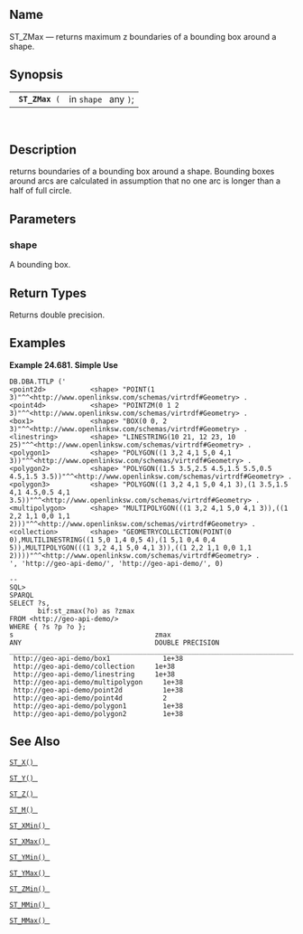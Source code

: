 <div id="fn_st_zmax" class="refentry">

<div class="titlepage">

</div>

<div class="refnamediv">

## Name

ST_ZMax — returns maximum z boundaries of a bounding box around a shape.

</div>

<div class="refsynopsisdiv">

## Synopsis

<div id="fsyn_st_zmax" class="funcsynopsis">

|                      |                      |
|----------------------|----------------------|
| ` `**`ST_ZMax`**` (` | in `shape ` any `)`; |

<div class="funcprototype-spacer">

 

</div>

</div>

</div>

<div id="desc_st_zmax" class="refsect1">

## Description

returns boundaries of a bounding box around a shape. Bounding boxes
around arcs are calculated in assumption that no one arc is longer than
a half of full circle.

</div>

<div id="params_st_zmax" class="refsect1">

## Parameters

<div id="id132550" class="refsect2">

### shape

A bounding box.

</div>

</div>

<div id="ret_st_zmax" class="refsect1">

## Return Types

Returns double precision.

</div>

<div id="examples_st_zmax" class="refsect1">

## Examples

<div id="ex_st_zmax" class="example">

**Example 24.681. Simple Use**

<div class="example-contents">

``` screen
DB.DBA.TTLP ('
<point2d>           <shape> "POINT(1 3)"^^<http://www.openlinksw.com/schemas/virtrdf#Geometry> .
<point4d>           <shape> "POINTZM(0 1 2 3)"^^<http://www.openlinksw.com/schemas/virtrdf#Geometry> .
<box1>              <shape> "BOX(0 0, 2 3)"^^<http://www.openlinksw.com/schemas/virtrdf#Geometry> .
<linestring>        <shape> "LINESTRING(10 21, 12 23, 10 25)"^^<http://www.openlinksw.com/schemas/virtrdf#Geometry> .
<polygon1>          <shape> "POLYGON((1 3,2 4,1 5,0 4,1 3))"^^<http://www.openlinksw.com/schemas/virtrdf#Geometry> .
<polygon2>          <shape> "POLYGON((1.5 3.5,2.5 4.5,1.5 5.5,0.5 4.5,1.5 3.5))"^^<http://www.openlinksw.com/schemas/virtrdf#Geometry> .
<polygon3>          <shape> "POLYGON((1 3,2 4,1 5,0 4,1 3),(1 3.5,1.5 4,1 4.5,0.5 4,1 3.5))"^^<http://www.openlinksw.com/schemas/virtrdf#Geometry> .
<multipolygon>      <shape> "MULTIPOLYGON(((1 3,2 4,1 5,0 4,1 3)),((1 2,2 1,1 0,0 1,1 2)))"^^<http://www.openlinksw.com/schemas/virtrdf#Geometry> .
<collection>        <shape> "GEOMETRYCOLLECTION(POINT(0 0),MULTILINESTRING((1 5,0 1,4 0,5 4),(1 5,1 0,4 0,4 5)),MULTIPOLYGON(((1 3,2 4,1 5,0 4,1 3)),((1 2,2 1,1 0,0 1,1 2))))"^^<http://www.openlinksw.com/schemas/virtrdf#Geometry> .
', 'http://geo-api-demo/', 'http://geo-api-demo/', 0)

--
SQL>
SPARQL
SELECT ?s,
       bif:st_zmax(?o) as ?zmax
FROM <http://geo-api-demo/>
WHERE { ?s ?p ?o };
s                                   zmax
ANY                                 DOUBLE PRECISION
_______________________________________________________________________________
 http://geo-api-demo/box1             1e+38
 http://geo-api-demo/collection     1e+38
 http://geo-api-demo/linestring     1e+38
 http://geo-api-demo/multipolygon     1e+38
 http://geo-api-demo/point2d          1e+38
 http://geo-api-demo/point4d          2
 http://geo-api-demo/polygon1         1e+38
 http://geo-api-demo/polygon2         1e+38
```

</div>

</div>

  

</div>

<div id="seealso_st_zmax" class="refsect1">

## See Also

<a href="fn_st_x.html" class="link" title="st_x"><code
class="function">ST_X() </code></a>

<a href="fn_st_y.html" class="link" title="st_y"><code
class="function">ST_Y() </code></a>

<a href="fn_st_z.html" class="link" title="ST_Z"><code
class="function">ST_Z() </code></a>

<a href="fn_st_m.html" class="link" title="ST_M"><code
class="function">ST_M() </code></a>

<a href="fn_st_xmin.html" class="link" title="ST_XMin"><code
class="function">ST_XMin() </code></a>

<a href="fn_st_xmax.html" class="link" title="ST_XMax"><code
class="function">ST_XMax() </code></a>

<a href="fn_st_ymin.html" class="link" title="ST_YMin"><code
class="function">ST_YMin() </code></a>

<a href="fn_st_ymax.html" class="link" title="ST_YMax"><code
class="function">ST_YMax() </code></a>

<a href="fn_st_zmin.html" class="link" title="ST_ZMin"><code
class="function">ST_ZMin() </code></a>

<a href="fn_st_mmin.html" class="link" title="ST_MMin"><code
class="function">ST_MMin() </code></a>

<a href="fn_st_mmax.html" class="link" title="ST_MMax"><code
class="function">ST_MMax() </code></a>

</div>

</div>
